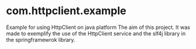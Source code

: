 # com.httpclient.example
Example for using HttpClient on java platform The aim of this project. It was made to exemplify the use of the HttpClient service and the slf4j library in the springframewrok library.
